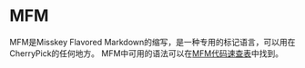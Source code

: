 # MFM
MFM是Misskey Flavored Markdown的缩写，是一种专用的标记语言，可以用在CherryPick的任何地方。 MFM中可用的语法可以在[MFM代码速查表](/mfm-cheat-sheet)中找到。
